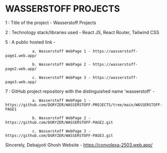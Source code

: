 # WASSERSTOFF PROJECTS
 
1 : Title of the project - Wasserstoff Projects

2 : Technology stack/libraries used - React JS, React Router, Tailwind CSS

5 : A public hosted link - 

                a. Wasserstoff WebPage 1 - https://wasserstoff-page1.web.app/ 

                b. Wasserstoff WebPage 2 - https://wasserstoff-page2.web.app/

                c. Wasserstoff WebPage 3 - https://wasserstoff-page3.web.app/


7 : GitHub project repository with the distinguished name 'wasserstoff' - 

                a. Wasserstoff WebPage 1 - https://github.com/DGRYZER/WASSERSTOFF-PROJECTS/tree/main/WASSERSTOFF-PAGE1

                b. Wasserstoff WebPage 2 - https://github.com/DGRYZER/WASSERSTOFF-PAGE2.git

                c. Wasserstoff WebPage 3 - https://github.com/DGRYZER/WASSERSTOFF-PAGE3.git


Sincerely,
      Debajyoti Ghosh
      Website - https://convolexa-2503.web.app/ 
